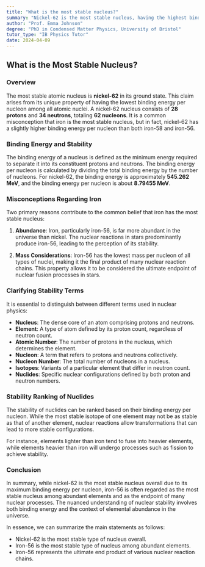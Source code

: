 ```yaml
---
title: "What is the most stable nucleus?"
summary: "Nickel-62 is the most stable nucleus, having the highest binding energy per nucleon. While iron-56 is the most stable among abundant elements, nickel-62 is slightly more stable overall. Nuclear reactions drive the transformation of elements towards iron and nickel."
author: "Prof. Emma Johnson"
degree: "PhD in Condensed Matter Physics, University of Bristol"
tutor_type: "IB Physics Tutor"
date: 2024-04-09
---
```


## What is the Most Stable Nucleus?

### Overview

The most stable atomic nucleus is **nickel-62** in its ground state. This claim arises from its unique property of having the lowest binding energy per nucleon among all atomic nuclei. A nickel-62 nucleus consists of **28 protons** and **34 neutrons**, totaling **62 nucleons**. It is a common misconception that iron is the most stable nucleus, but in fact, nickel-62 has a slightly higher binding energy per nucleon than both iron-58 and iron-56.

### Binding Energy and Stability

The binding energy of a nucleus is defined as the minimum energy required to separate it into its constituent protons and neutrons. The binding energy per nucleon is calculated by dividing the total binding energy by the number of nucleons. For nickel-62, the binding energy is approximately **545.262 MeV**, and the binding energy per nucleon is about **8.79455 MeV**.

### Misconceptions Regarding Iron

Two primary reasons contribute to the common belief that iron has the most stable nucleus:

1. **Abundance**: Iron, particularly iron-56, is far more abundant in the universe than nickel. The nuclear reactions in stars predominantly produce iron-56, leading to the perception of its stability.
   
2. **Mass Considerations**: Iron-56 has the lowest mass per nucleon of all types of nuclei, making it the final product of many nuclear reaction chains. This property allows it to be considered the ultimate endpoint of nuclear fusion processes in stars.

### Clarifying Stability Terms

It is essential to distinguish between different terms used in nuclear physics:

- **Nucleus**: The dense core of an atom comprising protons and neutrons.
- **Element**: A type of atom defined by its proton count, regardless of neutron count.
- **Atomic Number**: The number of protons in the nucleus, which determines the element.
- **Nucleon**: A term that refers to protons and neutrons collectively.
- **Nucleon Number**: The total number of nucleons in a nucleus.
- **Isotopes**: Variants of a particular element that differ in neutron count.
- **Nuclides**: Specific nuclear configurations defined by both proton and neutron numbers.

### Stability Ranking of Nuclides

The stability of nuclides can be ranked based on their binding energy per nucleon. While the most stable isotope of one element may not be as stable as that of another element, nuclear reactions allow transformations that can lead to more stable configurations. 

For instance, elements lighter than iron tend to fuse into heavier elements, while elements heavier than iron will undergo processes such as fission to achieve stability.

### Conclusion

In summary, while nickel-62 is the most stable nucleus overall due to its maximum binding energy per nucleon, iron-56 is often regarded as the most stable nucleus among abundant elements and as the endpoint of many nuclear processes. The nuanced understanding of nuclear stability involves both binding energy and the context of elemental abundance in the universe. 

In essence, we can summarize the main statements as follows:
- Nickel-62 is the most stable type of nucleus overall.
- Iron-56 is the most stable type of nucleus among abundant elements.
- Iron-56 represents the ultimate end product of various nuclear reaction chains.
    
